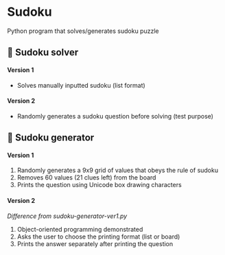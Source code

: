 # Sudoku
Python program that solves/generates sudoku puzzle
## :small_blue_diamond: Sudoku solver
#### Version 1
- Solves manually inputted sudoku (list format)
#### Version 2
- Randomly generates a sudoku question before solving (test purpose)

## :small_orange_diamond: Sudoku generator
#### Version 1
1. Randomly generates a 9x9 grid of values that obeys the rule of sudoku
2. Removes 60 values (21 clues left) from the board
3. Prints the question using Unicode box drawing characters
#### Version 2
*Difference from sudoku-generator-ver1.py*
1. Object-oriented programming demonstrated
2. Asks the user to choose the printing format (list or board)
3. Prints the answer separately after printing the question
